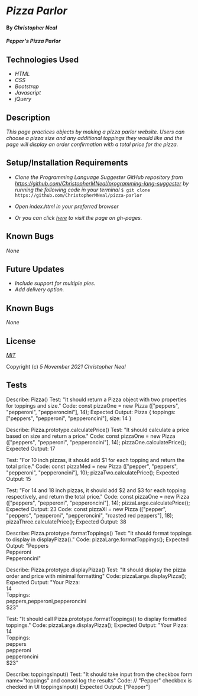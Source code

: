 # _Pizza Parlor_

#### By _**Christopher Neal**_

#### _Pepper's Pizza Parlor_

## Technologies Used

* _HTML_
* _CSS_
* _Bootstrap_
* _Javascript_
* _jQuery_

## Description

_This page practices objects by making a pizza parlor website. Users can choose a pizza size and any additional toppings they would like and the page will display an order confirmation with a total price for the pizza._

## Setup/Installation Requirements

* _Clone the Programming Language Suggester GitHub repository from https://github.com/ChristopherMNeal/programming-lang-suggester by running the following code in your terminal_
`$ git clone https://github.com/ChristopherMNeal/pizza-parlor`
* _Open index.html in your preferred browser_

* _Or you can click [here](https://christophermneal.github.io/pizza-parlor/) to visit the page on gh-pages._

## Known Bugs

_None_

## Future Updates

* _Include support for multiple pies._
* _Add delivery option._

## Known Bugs

_None_

## License

_[MIT](https://opensource.org/licenses/MIT)_

Copyright (c) _5 November 2021_ _Christopher Neal_


## Tests
Describe: Pizza()
Test: "It should return a Pizza object with two properties for toppings and size."
Code: const pizzaOne = new Pizza (["peppers", "pepperoni", "pepperoncini"], 14);
Expected Output: Pizza { toppings: ["peppers", "pepperoni", "pepperoncini"], size: 14 }


Describe: Pizza.prototype.calculatePrice()
Test: "It should calculate a price based on size and return a price."
Code: 
  const pizzaOne = new Pizza (["peppers", "pepperoni", "pepperoncini"], 14);
  pizzaOne.calculatePrice();
Expected Output: 17

Test: "For 10 inch pizzas, it should add $1 for each topping and return the total price."
Code: 
  const pizzaMed = new Pizza (["pepper", "peppers", "pepperoni", "pepperoncini"], 10);
  pizzaTwo.calculatePrice();
Expected Output: 15

Test: "For 14 and 18 inch pizzas, it should add $2 and $3 for each topping respectively, and return the total price."
Code:
  const pizzaOne = new Pizza (["peppers", "pepperoni", "pepperoncini"], 14);
  pizzaLarge.calculatePrice();
Expected Output: 23
Code:
  const pizzaXl = new Pizza (["pepper", "peppers", "pepperoni", "pepperoncini", "roasted red peppers"], 18);
  pizzaThree.calculatePrice();
Expected Output: 38


Describe: Pizza.prototype.formatToppings()
Text: "It should format toppings to display in displayPizza()."
Code: pizzaLarge.formatToppings();
Expected Output: "Peppers<br>Pepperoni<br>Pepperoncini"


Describe: Pizza.prototype.displayPizza()
Test: "It should display the pizza order and price with minimal formatting"
Code: pizzaLarge.displayPizza();
Expected Output: "Your Pizza:<br>14<br>Toppings:<br>peppers,pepperoni,pepperoncini<br>$23"

Test: "It should call Pizza.prototype.formatToppings() to display formatted toppings."
Code: pizzaLarge.displayPizza();
Expected Output: "Your Pizza:<br>14<br>Toppings:<br>peppers<br>pepperoni<br>pepperoncini<br>$23"


Describe: toppingsInput() 
Test: "It should take input from the checkbox form name="toppings" and consol log the results"
Code: 
// "Pepper" checkbox is checked in UI
toppingsInput()
Expected Output: ["Pepper"]


